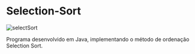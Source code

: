 # Selection-Sort
![selectSort](https://user-images.githubusercontent.com/121234114/218273889-c0f29e0c-3344-4586-8b8f-373b97d33265.png)

Programa desenvolvido em Java, implementando o método de ordenação Selection Sort.
